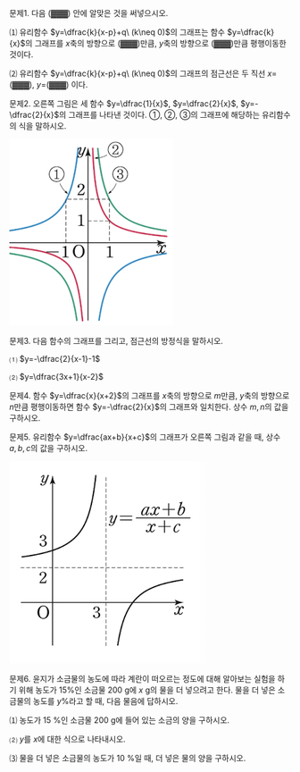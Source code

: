 


문제1. 다음 (▓▓▓) 안에 알맞은 것을 써넣으시오. 

⑴ 유리함수 $y=\dfrac{k}{x-p}+q\ (k\neq 0)$의 그래프는 함수 $y=\dfrac{k}{x}$의 그래프를 $x$축의 방향으로 (▓▓▓)만큼, $y$축의 방향으로 (▓▓▓)만큼 평행이동한 것이다. 

⑵ 유리함수 $y=\dfrac{k}{x-p}+q\ (k\neq 0)$의 그래프의 점근선은 두 직선 $x=$(▓▓▓), $y=$(▓▓▓) 이다.



문제2. 오른쪽 그림은 세 함수 $y=\dfrac{1}{x}$, $y=\dfrac{2}{x}$, $y=-\dfrac{2}{x}$의 그래프를 나타낸 것이다. ①, ②, ③의 그래프에 해당하는 유리함수의 식을 말하시오. 

![](Pasted%20image%2020250811013048.png)


문제3. 다음 함수의 그래프를 그리고, 점근선의 방정식을 말하시오. 

⑴ $y=-\dfrac{2}{x-1}-1$

⑵ $y=\dfrac{3x+1}{x-2}$


문제4. 함수 $y=\dfrac{x}{x+2}$의 그래프를 $x$축의 방향으로 $m$만큼, $y$축의 방향으로 $n$만큼 평행이동하면 함수 $y=-\dfrac{2}{x}$의 그래프와 일치한다. 상수 $m, n$의 값을 구하시오. 



문제5. 유리함수 $y=\dfrac{ax+b}{x+c}$의 그래프가 오른쪽 그림과 같을 때, 상수 $a, b, c$의 값을 구하시오. 

![](Pasted%20image%2020250811013249.png)



문제6. 윤지가 소금물의 농도에 따라 계란이 떠오르는 정도에 대해 알아보는 실험을 하기 위해 농도가 15$\%$인 소금물 200 g에 $x$ g의 물을 더 넣으려고 한다. 물을 더 넣은 소금물의 농도를 $y\%$라고 할 때, 다음 물음에 답하시오. 

⑴ 농도가 15 $\%$인 소금물 200 g에 들어 있는 소금의 양을 구하시오. 

⑵ $y$를 $x$에 대한 식으로 나타내시오. 

⑶ 물을 더 넣은 소금물의 농도가 10 $\%$일 때, 더 넣은 물의 양을 구하시오. 

